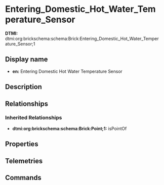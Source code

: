 # Entering_Domestic_Hot_Water_Temperature_Sensor
**DTMI:** dtmi:org:brickschema:schema:Brick:Entering_Domestic_Hot_Water_Temperature_Sensor;1
## Display name
- **en:** Entering Domestic Hot Water Temperature Sensor
## Description
## Relationships
### Inherited Relationships
* **dtmi:org:brickschema:schema:Brick:Point;1:** isPointOf
## Properties
## Telemetries
## Commands

